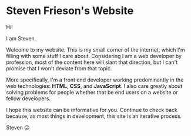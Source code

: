 <h1 class="visually-hidden">Steven Frieson's Website</h1>
<p class="color--display fontWeight--bold fontSize--6">Hi!</p>
<p class="color--display fontWeight--bold fontSize--4">I am Steven.</p>

Welcome to my website. This is my small corner of the internet, which I'm filling with some stuff I care about. Considering I am a web developer by profession, most of the content here will slant that direction, but I can't promise that I won't deviate from that topic.

More specifically, I'm a front end developer working predominantly in the web technologies: **HTML**, **CSS**, and **JavaScript**. I also care greatly about solving problems for people whether that be end users on a website or fellow developers.

I hope this website can be informative for you. Continue to check back because, as most things in development, this site is an iterative process.

Steven 😜
